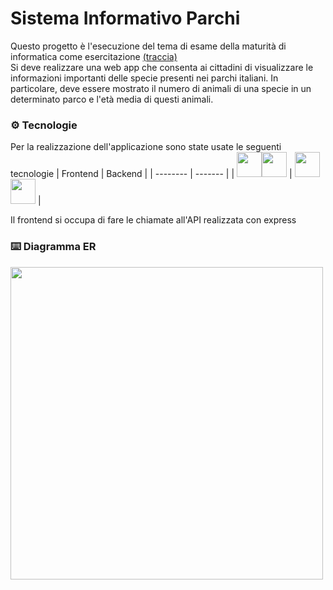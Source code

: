 # Sistema Informativo Parchi
Questo progetto è l'esecuzione del tema di esame della maturità di informatica come esercitazione [(traccia)](https://fabrizioviscardi.it/_esame_di_stato/esame_di_stato_2011_ordinamento_prova_tema_informatica_M070-parchi-regionali.pdf)\
Si deve realizzare una web app che consenta ai cittadini di visualizzare le informazioni importanti delle specie presenti nei parchi italiani. In particolare, deve essere mostrato il numero di animali di una specie in un determinato parco e l'età media di questi animali.
### ⚙️ Tecnologie
Per la realizzazione dell'applicazione sono state usate le seguenti tecnologie
| Frontend | Backend |
| -------- | ------- |
| <img src="https://upload.wikimedia.org/wikipedia/commons/thumb/a/a7/React-icon.svg/1200px-React-icon.svg.png" height="40"><img src="https://upload.wikimedia.org/wikipedia/commons/thumb/b/b2/Bootstrap_logo.svg/800px-Bootstrap_logo.svg.png" height="40"> | <img src="https://miro.medium.com/max/800/1*bc9pmTiyKR0WNPka2w3e0Q.png" height="40"><img src="https://camo.githubusercontent.com/4149d1b98d9d29a2e44fbfe0c32e2af6ce18723dffbcd5518ceb3701f967d19c/68747470733a2f2f6b696e7374612e636f6d2f69742f77702d636f6e74656e742f75706c6f6164732f73697465732f322f323032302f30312f6d7973716c2d6c6f676f2d312e737667" height="40"> |

Il frontend si occupa di fare le chiamate all'API realizzata con express
### ⌨️ Diagramma ER
<img style="text-align: center" width="500" src="https://user-images.githubusercontent.com/78600927/212354942-dc630ffe-f5d9-4acf-be20-4e1477d4fabb.png">
